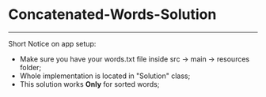 # Concatenated-Words-Solution
<hr>
Short Notice on app setup:

* Make sure you have your words.txt file inside src -> main -> resources folder;
* Whole implementation is located in "Solution" class;
* This solution works **Only** for sorted words;
